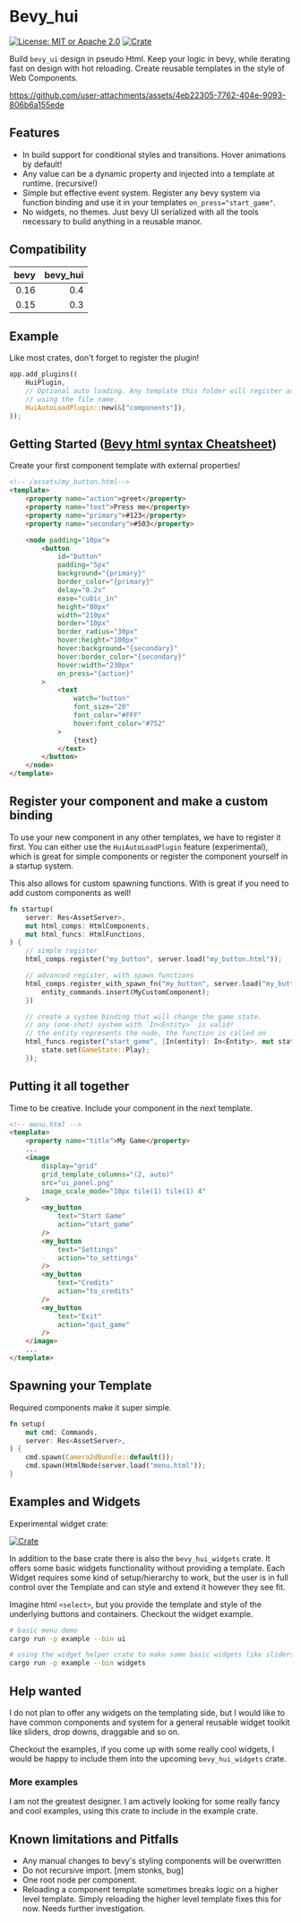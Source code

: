 # Bevy_hui

[![License: MIT or Apache 2.0](https://img.shields.io/badge/License-MIT%20or%20Apache2-blue.svg)](./LICENSE)
[![Crate](https://img.shields.io/crates/v/bevy_hui.svg)](https://crates.io/crates/bevy_hui)

Build `bevy_ui` design in pseudo Html. Keep your logic in bevy, while iterating fast on design
with hot reloading. Create reusable templates in the style of Web Components.

https://github.com/user-attachments/assets/4eb22305-7762-404e-9093-806b6a155ede

## Features

- In build support for conditional styles and transitions. Hover animations by default!
- Any value can be a dynamic property and injected into a template at runtime. (recursive!)
- Simple but effective event system. Register any bevy system via function binding and use it
  in your templates `on_press="start_game"`.
- No widgets, no themes. Just bevy UI serialized with all the tools necessary to build anything
  in a reusable manor.

## Compatibility

| bevy | bevy_hui |
| ---: | -------: |
| 0.16 |      0.4 |
| 0.15 |      0.3 |

## Example

Like most crates, don't forget to register the plugin!

```rust
app.add_plugins((
    HuiPlugin,
    // Optional auto loading. Any template this folder will register as custom component
    // using the file name.
    HuiAutoLoadPlugin::new(&["components"]),
));

```

## Getting Started ([Bevy html syntax Cheatsheet](docs/cheatsheet.md))

Create your first component template with external properties!

```html
<!-- /assets/my_button.html-->
<template>
    <property name="action">greet</property>
    <property name="text">Press me</property>
    <property name="primary">#123</property>
    <property name="secondary">#503</property>

    <node padding="10px">
        <button
            id="button"
            padding="5px"
            background="{primary}"
            border_color="{primary}"
            delay="0.2s"
            ease="cubic_in"
            height="80px"
            width="210px"
            border="10px"
            border_radius="30px"
            hover:height="100px"
            hover:background="{secondary}"
            hover:border_color="{secondary}"
            hover:width="230px"
            on_press="{action}"
        >
            <text
                watch="button"
                font_size="20"
                font_color="#FFF"
                hover:font_color="#752"
            >
                {text}
            </text>
        </button>
    </node>
</template>
```

## Register your component and make a custom binding

To use your new component in any other templates, we have to register it first.
You can either use the `HuiAutoLoadPlugin` feature (experimental), which
is great for simple components or register the component yourself in a startup system.

This also allows for custom spawning functions. With is great if you need to add custom components as well!

```rust
fn startup(
    server: Res<AssetServer>,
    mut html_comps: HtmlComponents,
    mut html_funcs: HtmlFunctions,
) {
    // simple register
    html_comps.register("my_button", server.load("my_button.html"));

    // advanced register, with spawn functions
    html_comps.register_with_spawn_fn("my_button", server.load("my_button.html"), |mut entity_commands| {
        entity_commands.insert(MyCustomComponent);
    })

    // create a system binding that will change the game state.
    // any (one-shot) system with `In<Entity>` is valid!
    // the entity represents the node, the function is called on
    html_funcs.register("start_game", |In(entity): In<Entity>, mut state : ResMut<NextState<GameState>> |{
        state.set(GameState::Play);
    });

```

## Putting it all together

Time to be creative. Include your component in the next template.

```html
<!-- menu.html -->
<template>
    <property name="title">My Game</property>
    ...
    <image
        display="grid"
        grid_template_columns="(2, auto)"
        src="ui_panel.png"
        image_scale_mode="10px tile(1) tile(1) 4"
    >
        <my_button
            text="Start Game"
            action="start_game"
        />
        <my_button
            text="Settings"
            action="to_settings"
        />
        <my_button
            text="Credits"
            action="to_credits"
        />
        <my_button
            text="Exit"
            action="quit_game"
        />
    </image>
    ...
</template>
```

## Spawning your Template

Required components make it super simple.

```rust
fn setup(
    mut cmd: Commands,
    server: Res<AssetServer>,
) {
    cmd.spawn(Camera2dBundle::default());
    cmd.spawn(HtmlNode(server.load("menu.html"));
}
```

## Examples and Widgets

Experimental widget crate:

[![Crate](https://img.shields.io/crates/v/bevy_hui.svg)](https://crates.io/crates/bevy_hui_widgets)

In addition to the base crate there is also the `bevy_hui_widgets` crate. It offers some basic
widgets functionality without providing a template. Each Widget requires some kind of setup/hierarchy
to work, but the user is in full control over the Template and can style and extend it however they see
fit.

Imagine html `<select>`, but you provide the template and style of the underlying buttons and containers.
Checkout the widget example.

```bash
# basic menu demo
cargo run -p example --bin ui

# using the widget helper crate to make some basic widgets like sliders, inputs, selections
cargo run -p example --bin widgets
```

## Help wanted

I do not plan to offer any widgets on the templating side, but I would like
to have common components and system for a general reusable widget toolkit like
sliders, drop downs, draggable and so on.

Checkout the examples, if you come up with some really cool widgets, I would be happy
to include them into the upcoming `bevy_hui_widgets` crate.

### More examples

I am not the greatest designer. I am actively looking for some really fancy and cool examples, using
this crate to include in the example crate.

## Known limitations and Pitfalls

- Any manual changes to bevy's styling components will be overwritten
- Do not recursive import. [mem stonks, bug]
- One root node per component.
- Reloading a component template sometimes breaks logic on a higher level template. Simply reloading
  the higher level template fixes this for now. Needs further investigation.
